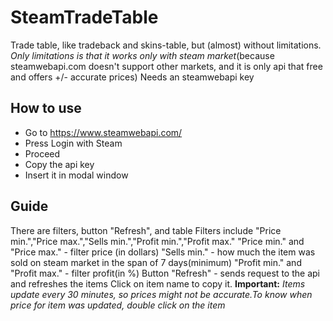 # SteamTradeTable
Trade table, like tradeback and skins-table, but (almost) without limitations. 
_Only limitations is that it works only with steam market_(because steamwebapi.com doesn't support other markets, and it is only api that free and offers +/- accurate prices)
Needs an steamwebapi key
## How to use
- Go to https://www.steamwebapi.com/
- Press Login with Steam
- Proceed
- Copy the api key
- Insert it in modal window
## Guide
There are filters, button "Refresh", and table
Filters include "Price min.","Price max.","Sells min.","Profit min.","Profit max."
"Price min." and "Price max." - filter price (in dollars)
"Sells min." - how much the item was sold on steam market in the span of 7 days(minimum)
"Profit min." and "Profit max." - filter profit(in %)
Button "Refresh" - sends request to the api and refreshes the items
Click on item name to copy it.
**Important:**
_Items update every 30 minutes, so prices might not be accurate.To know when price for item was updated, double click on the item_
